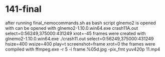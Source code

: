 # 141-final
after running final_nemocommands.sh as bash script glnemo2 is opened with can be opened with glnemo2-1.10.0.win64.exe crash11A.out select=0:56249,375000:431249 xrot=-45
frames were created with glnemo2-1.10.0.win64.exe ./crash11.out select=0:56249,375000:431249 hsize=400 wsize=400 play=t screenshot=frame xrot=0
the frames were compiled with ffmpeg.exe -r 5 -i frame.%05d.jpg -pix_fmt yuv420p 11.mp4
